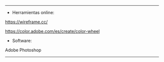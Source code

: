 
------------------------------------------------------------------

* Herramientas online:

https://wireframe.cc/

https://color.adobe.com/es/create/color-wheel


* Software:

Adobe Photoshop

------------------------------------------------------------------